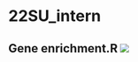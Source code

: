 # 22SU_intern
## Gene enrichment.R <img src="https://img.shields.io/badge/Bioinformatics-276DC3?style=flat&logo=R&logoColor=white"/>
